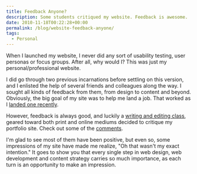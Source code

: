 ```yaml
---
title: Feedback Anyone?
description: Some students critiqued my website. Feedback is awesome.
date: 2010-11-18T00:22:28+00:00
permalink: /blog/website-feedback-anyone/
tags:
  - Personal
---
```


When I launched my website, I never did any sort of usability testing, user personas or focus groups. After all, why would I? This was just my personal/professional website.

I did go through two previous incarnations before settling on this version, and I enlisted the help of several friends and colleagues along the way. I sought all kinds of feedback from them, from design to content and beyond. Obviously, the big goal of my site was to help me land a job. That worked as I [landed one recently](/blog/sometimes-you-just-have-to-run-the-race/).

However, feedback is always good, and luckily a [writing and editing class](http://wepoforbreakfast.wordpress.com/), geared toward both print and online mediums decided to critique my portfolio site. Check out some of the [comments](http://wepoforbreakfast.wordpress.com/2010/11/08/sample-portfolios/#comments).

I'm glad to see most of them have been positive, but even so, some impressions of my site have made me realize, "Oh that wasn't my exact intention." It goes to show you that every single step in web design, web development and content strategy carries so much importance, as each turn is an opportunity to make an impression.